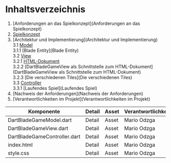 # Inhaltsverzeichnis

1. [Anforderungen an das Spielkonzept](Anforderungen an das Spielkonzept)
2. [Spielkonzept](Spielkonzept)
3. [Architektur und Implementierung](Architektur und Implementierung)  
   3.1 [Model](Model)  
   3.1.1 [Blade Entity](Blade Entity)  
   3.2 [View](View)  
   3.2.1 [HTML-Dokument](HTML-Dokument)  
   3.2.2 [DartBladeGameView als Schnittstelle zum HTML-Dokument](DartBladeGameView als Schnittstelle zum HTML-Dokument)  
   3.2.3 [Die verschiedenen Tiles](Die verschiedenen Tiles)  
   3.3 [Controller](Controller)  
   3.3.1 [Laufendes Spiel](Laufendes Spiel)  
4. [Nachweis der Anforderungen](Nachweis der Anforderungen)
5. [Verantwortlichkeiten im Projekt](Verantwortlichkeiten im Projekt)

| Komponente                   | Detail | Asset | Verantwortlichkeit | Unterstützung | Anmerkungen | 
| ---------------------------- | ------ | ----- | ------------------ | ------------- | ----------- |
| DartBladeGameModel.dart      | Detail | Asset | Mario Odzga        | Tore Mielck   | Anmerkungen |
| DartBladeGameView.dart       | Detail | Asset | Mario Odzga        | Tore Mielck   | Anmerkungen |
| DartBladeGameController.dart | Detail | Asset | Mario Odzga        | Tore Mielck   | Anmerkungen |
| index.html                   | Detail | Asset | Mario Odzga        | Tore Mielck   | Anmerkungen |
| style.css                    | Detail | Asset | Mario Odzga        | Tore Mielck   | Anmerkungen |
